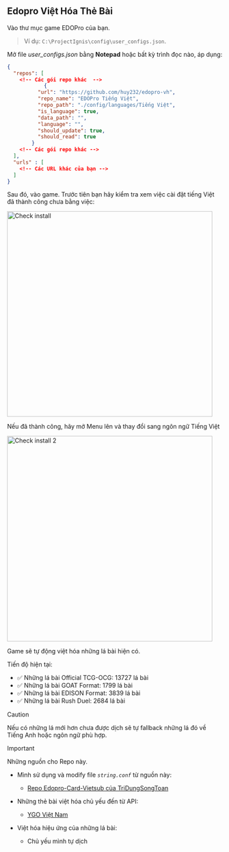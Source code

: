 ## Edopro Việt Hóa Thẻ Bài

Vào thư mục game EDOPro của bạn.

> Ví dụ: `C:\ProjectIgnis\config\user_configs.json`. 

Mở file *user_configs.json* bằng **Notepad** hoặc bất kỳ trình đọc nào, áp dụng:

```json
{
  "repos": [
    <!-- Các gói repo khác  -->
    		{
          "url": "https://github.com/huy232/edopro-vh",
          "repo_name": "EDOPro Tiếng Việt",
          "repo_path": "./config/languages/Tiếng Việt",
          "is_language": true,
          "data_path": "",
          "language": "",
          "should_update": true,
          "should_read": true
        }
    <!-- Các gói repo khác -->
  ],
  "urls" : [
    <!-- Các URL khác của bạn -->
  ] 
}
```

Sau đó, vào game.
Trước tiên bạn hãy kiểm tra xem việc cài đặt tiếng Việt đã thành công chưa bằng việc:

<img src="https://i.imgur.com/xIq8rGr.png" alt="Check install" width="480px" height="auto">

Nếu đã thành công, hãy mở Menu lên và thay đổi sang ngôn ngữ Tiếng Việt

<img src="https://i.imgur.com/qjgHzC2.png" alt="Check install 2" width="480px" height="auto">


Game sẽ tự động việt hóa những lá bài hiện có.

Tiến độ hiện tại:

- ✅ Những lá bài Official TCG-OCG: 13727 lá bài
- ✅ Những lá bài GOAT Format: 1799 lá bài
- ✅ Những lá bài EDISON Format: 3839 lá bài
- ✅ Những lá bài Rush Duel: 2684 lá bài

> [!CAUTION]
> Nếu có những lá mới hơn chưa được dịch sẽ tự fallback những lá đó về Tiếng Anh hoặc ngôn ngữ phù hợp.

> [!IMPORTANT]
> Những nguồn cho Repo này.

* Mình sử dụng và modify file *`string.conf`* từ nguồn này:
  - [ Repo Edopro-Card-Vietsub của TriDungSongToan](https://github.com/TriDungSongToan/Edopro-Card-VietSub)

* Những thẻ bài việt hóa chủ yếu đến từ API:
  - [YGO Việt Nam](https://ygovietnam.com/)

* Việt hóa hiệu ứng của những lá bài:
  - Chủ yếu mình tự dịch

